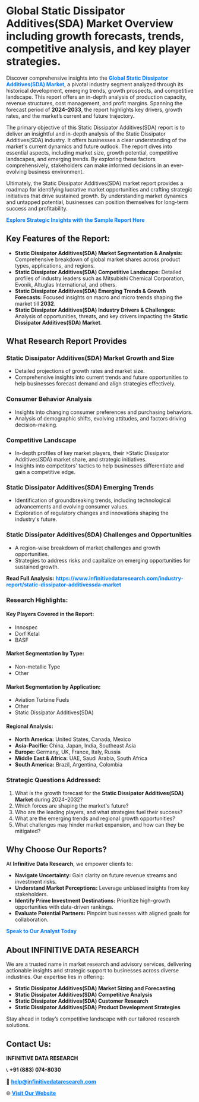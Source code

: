 <h1>Global Static Dissipator Additives(SDA) Market Overview including growth forecasts, trends, competitive analysis, and key player strategies.</h1>
<p>
Discover comprehensive insights into the 
<a href="https://www.infinitivedataresearch.com/industry-report/static-dissipator-additivessda-market" rel="dofollow" style="color: #007BFF; text-decoration: none;"><strong>Global Static Dissipator Additives(SDA) Market</strong></a>, a pivotal industry segment analyzed through its historical development, emerging trends, growth prospects, and competitive landscape. This report offers an in-depth analysis of production capacity, revenue structures, cost management, and profit margins. Spanning the forecast period of <strong>2024–2033</strong>, the report highlights key drivers, growth rates, and the market’s current and future trajectory.
</p>
<p>
The primary objective of this Static Dissipator Additives(SDA) report is to deliver an insightful and in-depth analysis of the Static Dissipator Additives(SDA) industry. It offers businesses a clear understanding of the market's current dynamics and future outlook. The report dives into essential aspects, including market size, growth potential, competitive landscapes, and emerging trends. By exploring these factors comprehensively, stakeholders can make informed decisions in an ever-evolving business environment.
</p>
<p>
Ultimately, the Static Dissipator Additives(SDA) market report provides a roadmap for identifying lucrative market opportunities and crafting strategic initiatives that drive sustained growth. By understanding market dynamics and untapped potential, businesses can position themselves for long-term success and profitability.
</p>
<p>
<a href="https://www.infinitivedataresearch.com/request-sample/reportId=102880" style="color: #007BFF; text-decoration: none;"><strong>Explore Strategic Insights with the Sample Report Here</strong></a>
</p>

<h2>Key Features of the Report:</h2>
<ul>
<li><strong>Static Dissipator Additives(SDA) Market Segmentation & Analysis:</strong> Comprehensive breakdown of global market shares across product types, applications, and regions.</li>
<li><strong>Static Dissipator Additives(SDA) Competitive Landscape:</strong> Detailed profiles of industry leaders such as Mitsubishi Chemical Corporation, Evonik, Altuglas International, and others.</li>
<li><strong>Static Dissipator Additives(SDA) Emerging Trends & Growth Forecasts:</strong> Focused insights on macro and micro trends shaping the market till <strong>2032</strong>.</li>
<li><strong>Static Dissipator Additives(SDA) Industry Drivers & Challenges:</strong> Analysis of opportunities, threats, and key drivers impacting the <strong>Static Dissipator Additives(SDA) Market</strong>.</li>
</ul>

<h2>What Research Report Provides</h2>
<h3>Static Dissipator Additives(SDA) Market Growth and Size</h3>
<ul>
<li>Detailed projections of growth rates and market size.</li>
<li>Comprehensive insights into current trends and future opportunities to help businesses forecast demand and align strategies effectively.</li>
</ul>

<h3>Consumer Behavior Analysis</h3>
<ul>
<li>Insights into changing consumer preferences and purchasing behaviors.</li>
<li>Analysis of demographic shifts, evolving attitudes, and factors driving decision-making.</li>
</ul>

<h3>Competitive Landscape</h3>
<ul>
<li>In-depth profiles of key market players, their >Static Dissipator Additives(SDA) market share, and strategic initiatives.</li>
<li>Insights into competitors' tactics to help businesses differentiate and gain a competitive edge.</li>
</ul>

<h3>Static Dissipator Additives(SDA) Emerging Trends</h3>
<ul>
<li>Identification of groundbreaking trends, including technological advancements and evolving consumer values.</li>
<li>Exploration of regulatory changes and innovations shaping the industry's future.</li>
</ul>

<h3>Static Dissipator Additives(SDA) Challenges and Opportunities</h3>
<ul>
<li>A region-wise breakdown of market challenges and growth opportunities.</li>
<li>Strategies to address risks and capitalize on emerging opportunities for sustained growth.</li>
</ul>
<p><strong>Read Full Analysis:</strong> <a href="https://www.infinitivedataresearch.com/industry-report/static-dissipator-additivessda-market" rel="dofollow" style="color: #007BFF; text-decoration: none;"><strong>https://www.infinitivedataresearch.com/industry-report/static-dissipator-additivessda-market</strong></a></p>
<h3>Research Highlights:</h3>
<h4>Key Players Covered in the Report:</h4>
<ul><li>Innospec</li><li>Dorf Ketal</li><li>BASF</li></ul>
<h4>Market Segmentation by Type:</h4>
<ul><li>Non-metallic Type</li><li>Other</li></ul>
<h4>Market Segmentation by Application:</h4>
<ul><li>Aviation Turbine Fuels</li><li>Other</li><li>Static Dissipator Additives(SDA)</li></ul>

<h4>Regional Analysis:</h4>
<ul>
<li><strong>North America:</strong> United States, Canada, Mexico</li>
<li><strong>Asia-Pacific:</strong> China, Japan, India, Southeast Asia</li>
<li><strong>Europe:</strong> Germany, UK, France, Italy, Russia</li>
<li><strong>Middle East & Africa:</strong> UAE, Saudi Arabia, South Africa</li>
<li><strong>South America:</strong> Brazil, Argentina, Colombia</li>
</ul>

<h3>Strategic Questions Addressed:</h3>
<ol>
<li>What is the growth forecast for the <strong>Static Dissipator Additives(SDA) Market</strong> during 2024–2032?</li>
<li>Which forces are shaping the market's future?</li>
<li>Who are the leading players, and what strategies fuel their success?</li>
<li>What are the emerging trends and regional growth opportunities?</li>
<li>What challenges may hinder market expansion, and how can they be mitigated?</li>
</ol>

<h2>Why Choose Our Reports?</h2>
<p>At <strong>Infinitive Data Research</strong>, we empower clients to:</p>
<ul>
<li><strong>Navigate Uncertainty:</strong> Gain clarity on future revenue streams and investment risks.</li>
<li><strong>Understand Market Perceptions:</strong> Leverage unbiased insights from key stakeholders.</li>
<li><strong>Identify Prime Investment Destinations:</strong> Prioritize high-growth opportunities with data-driven rankings.</li>
<li><strong>Evaluate Potential Partners:</strong> Pinpoint businesses with aligned goals for collaboration.</li>
</ul>
<p><a href="https://www.infinitivedataresearch.com/industry-report/static-dissipator-additivessda-market" rel="dofollow" style="color: #007BFF; text-decoration: none;"><strong>Speak to Our Analyst Today</strong></a></p>

<h2>About INFINITIVE DATA RESEARCH</h2>
<p>We are a trusted name in market research and advisory services, delivering actionable insights and strategic support to businesses across diverse industries. Our expertise lies in offering:</p>
<ul>
<li><strong>Static Dissipator Additives(SDA) Market Sizing and Forecasting</strong></li>
<li><strong>Static Dissipator Additives(SDA) Competitive Analysis</strong></li>
<li><strong>Static Dissipator Additives(SDA) Customer Research</strong></li>
<li><strong>Static Dissipator Additives(SDA) Product Development Strategies</strong></li>
</ul>
<p>Stay ahead in today’s competitive landscape with our tailored research solutions.</p>

<h2>Contact Us:</h2>
<p><strong>INFINITIVE DATA RESEARCH</strong></p>
<p>📞 <strong>+91 (883) 074-8030</strong></p>
<p>📧 <strong><a href="mailto:help@infinitivedataresearch.com" style="color: #007BFF;">help@infinitivedataresearch.com</a></strong></p>
<p>🌐 <strong><a href="https://www.infinitivedataresearch.com" rel="dofollow" style="color: #007BFF;">Visit Our Website</a></strong></p>